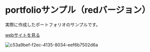# portfolioサンプル（redバージョン）

実際に作成したポートフォリオのサンプルです。

[webサイトを見る](https://portfolio-training-red.herokuapp.com/)

![c53a9bef-f2ec-4135-8034-eef6b7502d6a](https://user-images.githubusercontent.com/90839596/187125695-f1e48d74-215b-47dd-8223-598f7dba1c72.png)

